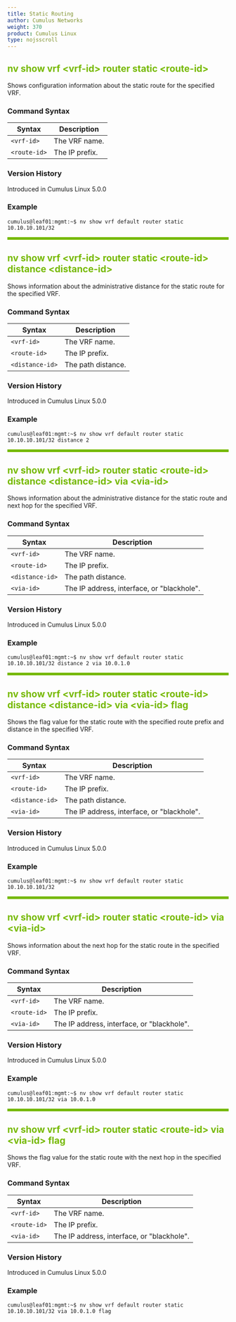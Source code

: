 ```yaml
---
title: Static Routing
author: Cumulus Networks
weight: 370
product: Cumulus Linux
type: nojsscroll
---
```

<style>
h { color: RGB(118,185,0)}
</style>
## <h>nv show vrf \<vrf-id\> router static \<route-id\></h>

Shows configuration information about the static route for the specified VRF.

### Command Syntax

| Syntax |  Description   |
| --------- | -------------- |
| `<vrf-id>` |  The VRF name.|
| `<route-id>` | The IP prefix. |

### Version History

Introduced in Cumulus Linux 5.0.0

### Example

```
cumulus@leaf01:mgmt:~$ nv show vrf default router static 10.10.10.101/32
```

<HR STYLE="BORDER: DASHED RGB(118,185,0) 0.5PX;BACKGROUND-COLOR: RGB(118,185,0);HEIGHT: 4.0PX;"/>

## <h>nv show vrf \<vrf-id\> router static \<route-id\> distance \<distance-id\></h>

Shows information about the administrative distance for the static route for the specified VRF.

### Command Syntax

| Syntax |  Description   |
| --------- | -------------- |
| `<vrf-id>` |  The VRF name.|
| `<route-id>` | The IP prefix. |
| `<distance-id>` | The path distance. |

### Version History

Introduced in Cumulus Linux 5.0.0

### Example

```
cumulus@leaf01:mgmt:~$ nv show vrf default router static 10.10.10.101/32 distance 2
```

<HR STYLE="BORDER: DASHED RGB(118,185,0) 0.5PX;BACKGROUND-COLOR: RGB(118,185,0);HEIGHT: 4.0PX;"/>

## <h>nv show vrf \<vrf-id\> router static \<route-id\> distance \<distance-id\> via \<via-id\></h>

Shows information about the administrative distance for the static route and next hop for the specified VRF.

### Command Syntax

| Syntax |  Description   |
| --------- | -------------- |
| `<vrf-id>` |  The VRF name.|
| `<route-id>` | The IP prefix. |
| `<distance-id>` | The path distance. |
| `<via-id>` | The IP address, interface, or "blackhole". |

### Version History

Introduced in Cumulus Linux 5.0.0

### Example

```
cumulus@leaf01:mgmt:~$ nv show vrf default router static 10.10.10.101/32 distance 2 via 10.0.1.0
```

<HR STYLE="BORDER: DASHED RGB(118,185,0) 0.5PX;BACKGROUND-COLOR: RGB(118,185,0);HEIGHT: 4.0PX;"/>

## <h>nv show vrf \<vrf-id\> router static \<route-id\> distance \<distance-id\> via \<via-id\> flag</h>

Shows the flag value for the static route with the specified route prefix and distance in the specified VRF.

### Command Syntax

| Syntax |  Description   |
| --------- | -------------- |
| `<vrf-id>` |  The VRF name.|
| `<route-id>` | The IP prefix. |
| `<distance-id>` |  The path distance. |
| `<via-id>` | The IP address, interface, or "blackhole".|

### Version History

Introduced in Cumulus Linux 5.0.0

### Example

```
cumulus@leaf01:mgmt:~$ nv show vrf default router static 10.10.10.101/32
```

<HR STYLE="BORDER: DASHED RGB(118,185,0) 0.5PX;BACKGROUND-COLOR: RGB(118,185,0);HEIGHT: 4.0PX;"/>

## <h>nv show vrf \<vrf-id\> router static \<route-id\> via \<via-id\></h>

Shows information about the next hop for the static route in the specified VRF.

### Command Syntax

| Syntax |  Description   |
| --------- | -------------- |
| `<vrf-id>` |  The VRF name.|
| `<route-id>` | The IP prefix. |
| `<via-id>` | The IP address, interface, or "blackhole". |

### Version History

Introduced in Cumulus Linux 5.0.0

### Example

```
cumulus@leaf01:mgmt:~$ nv show vrf default router static 10.10.10.101/32 via 10.0.1.0
```

<HR STYLE="BORDER: DASHED RGB(118,185,0) 0.5PX;BACKGROUND-COLOR: RGB(118,185,0);HEIGHT: 4.0PX;"/>

## <h>nv show vrf \<vrf-id\> router static \<route-id\> via \<via-id\> flag</h>

Shows the flag value for the static route with the next hop in the specified VRF.

### Command Syntax

| Syntax |  Description   |
| --------- | -------------- |
| `<vrf-id>` |  The VRF name.|
| `<route-id>` | The IP prefix. |
| `<via-id>` | The IP address, interface, or "blackhole". |

### Version History

Introduced in Cumulus Linux 5.0.0

### Example

```
cumulus@leaf01:mgmt:~$ nv show vrf default router static 10.10.10.101/32 via 10.0.1.0 flag
```
